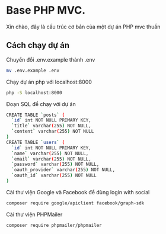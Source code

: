 # Base PHP MVC.

Xin chào, đây là cấu trúc cơ bản của một dự án PHP mvc thuần

## Cách chạy dự án

Chuyển đổi .env.example thành .env

```bash
mv .env.example .env
```

Chạy dự án php với localhost:8000

```bash
php -S localhost:8000
```

Đoạn SQL để chạy với dự án

```bash
CREATE TABLE `posts` (
  `id` int NOT NULL PRIMARY KEY,
  `title` varchar(255) NOT NULL,
  `content` varchar(255) NOT NULL
)
CREATE TABLE `users` (
  `id` int NOT NULL PRIMARY KEY,
  `name` varchar(255) NOT NULL,
  `email` varchar(255) NOT NULL,
  `password` varchar(255) NOT NULL,
  `oauth_provider` varchar(255) NOT NULL,
  `oauth_id` varchar(255) NOT NULL
)
```

Cài thư viện Google và Facebook để dùng login with social

```bash
composer require google/apiclient facebook/graph-sdk
```

Cài thư viện PHPMailer

```bash
composer require phpmailer/phpmailer
```